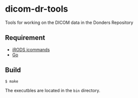 # dicom-dr-tools
Tools for working on the DICOM data in the Donders Repository

## Requirement

* [iRODS icommands](https://irods.org/download/)
* [Go](https://golang.org)

## Build

```bash
$ make
```

The executbles are located in the `bin` directory.
